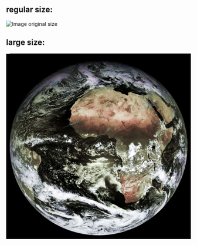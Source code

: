 ## regular size:
![Image original size](img/large_picture.jpg=1500x1500)
## large size:
![Image original size](img/large_picture.jpg)

